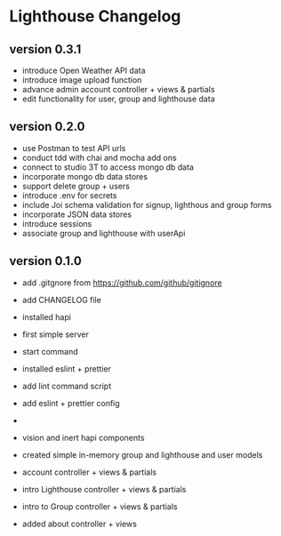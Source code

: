 # Lighthouse Changelog

## version 0.3.1

- introduce Open Weather API data
- introduce image upload function
- advance admin account controller + views & partials
- edit functionality for user, group and lighthouse data

## version 0.2.0
- use Postman to test API urls
- conduct tdd with chai and mocha add ons
- connect to studio 3T to access mongo db data
- incorporate mongo db data stores
- support delete group + users
- introduce .env for secrets
- include Joi schema validation for signup, lighthous and group forms
- incorporate JSON data stores
- introduce sessions
- associate group and lighthouse with userApi

## version 0.1.0

- add .gitgnore from <https://github.com/github/gitignore>
- add CHANGELOG file

- installed hapi
- first simple server
- start command

- installed eslint + prettier
- add lint command script
- add eslint + prettier config
-
- vision and inert hapi components
- created simple in-memory group and lighthouse and user models
- account controller + views & partials
- intro Lighthouse controller + views & partials
- intro to Group controller + views & partials
- added about controller + views

